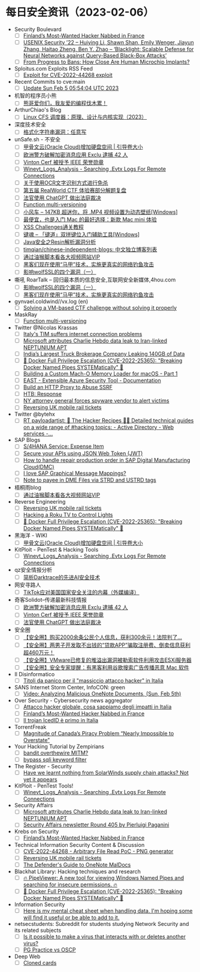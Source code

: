 # 每日安全资讯（2023-02-06）

- Security Boulevard
  - [ ] [Finland’s Most-Wanted Hacker Nabbed in France](https://securityboulevard.com/2023/02/finlands-most-wanted-hacker-nabbed-in-france/)
  - [ ] [USENIX Security ’22 – Huiying Li, Shawn Shan, Emily Wenger, Jiayun Zhang, Haitao Zheng, Ben Y. Zhao – ‘Blacklight: Scalable Defense for Neural Networks against Query-Based Black-Box Attacks’](https://securityboulevard.com/2023/02/usenix-security-22-huiying-li-shawn-shan-emily-wenger-jiayun-zhang-haitao-zheng-ben-y-zhao-blacklight-scalable-defense-for-neural-networks-against-query-based-black-box-attacks/)
  - [ ] [From Progress to Bans: How Close Are Human Microchip Implants?](https://securityboulevard.com/2023/02/from-progress-to-bans-how-close-are-human-microchip-implants/)
- Sploitus.com Exploits RSS Feed
  - [ ] [Exploit for CVE-2022-44268 exploit](https://sploitus.com/exploit?id=52A9CD68-BA81-5394-92EA-77910C932577&utm_source=rss&utm_medium=rss)
- Recent Commits to cve:main
  - [ ] [Update Sun Feb  5 05:54:04 UTC 2023](https://github.com/trickest/cve/commit/1d238654a97da3fe64caa7cc00c6777b3438b550)
- 机智的程序员小熊
  - [ ] [熊哥爱你们，我友爱的编程伐木累！](https://coding3min.com/2213.html)
- ArthurChiao's Blog
  - [ ] [Linux CFS 调度器：原理、设计与内核实现（2023）](https://arthurchiao.github.io/blog/linux-cfs-design-and-implementation-zh/)
- 深度技术安全
  - [ ] [格式化字符串漏洞：任意写](https://blog.csdn.net/winsunxu/article/details/128889258)
- unSafe.sh - 不安全
  - [ ] [甲骨文云(Oracle Cloud)增加硬盘空间 | 引导卷大小](https://buaq.net/go-148041.html)
  - [ ] [欧洲警方破解加密消息应用 Exclu 逮捕 42 人](https://buaq.net/go-148034.html)
  - [ ] [Vinton Cerf 被授予 IEEE 荣誉勋章](https://buaq.net/go-148035.html)
  - [ ] [Winevt_Logs_Analysis - Searching .Evtx Logs For Remote Connections](https://buaq.net/go-148021.html)
  - [ ] [关于使用OCR文字识别方式进行免杀](https://buaq.net/go-148025.html)
  - [ ] [第五届 RealWorld CTF 体验赛部分解题复盘](https://buaq.net/go-148026.html)
  - [ ] [法官使用 ChatGPT 做出法庭裁决](https://buaq.net/go-148014.html)
  - [ ] [Function multi-versioning](https://buaq.net/go-148042.html)
  - [ ] [小风车 – 147KB 超迷你，将 .MP4 视频设置为动态壁纸[Windows]](https://buaq.net/go-148004.html)
  - [ ] [最便宜，也是入门 Mac 的最好选择：新款 Mac mini 体验](https://buaq.net/go-148006.html)
  - [ ] [XSS Challenges通关教程](https://buaq.net/go-148027.html)
  - [ ] [键魂 – 「键道」双拼键位入门辅助工具[Windows]](https://buaq.net/go-148005.html)
  - [ ] [Java安全之Resin解析漏洞分析](https://buaq.net/go-148028.html)
  - [ ] [timqian/chinese-independent-blogs: 中文独立博客列表](https://buaq.net/go-148003.html)
  - [ ] [通过油猴脚本看各大视频网站VIP](https://buaq.net/go-148001.html)
  - [ ] [黑客们现在使用“马甲”技术，实施更真实的网络钓鱼攻击](https://buaq.net/go-147999.html)
  - [ ] [影响wolfSSL的四个漏洞（一）](https://buaq.net/go-147998.html)
- 嘶吼 RoarTalk – 回归最本质的信息安全,互联网安全新媒体,4hou.com
  - [ ] [影响wolfSSL的四个漏洞（一）](https://www.4hou.com/posts/kMpN)
  - [ ] [黑客们现在使用“马甲”技术，实施更真实的网络钓鱼攻击](https://www.4hou.com/posts/50ER)
- gynvael.coldwind//vx.log (en)
  - [ ] [Solving a VM-based CTF challenge without solving it properly](https://gynvael.coldwind.pl/?id=763)
- MaskRay
  - [ ] [Function multi-versioning](https://maskray.me/blog/2023-02-05-function-multi-versioning)
- Twitter @Nicolas Krassas
  - [ ] [Italy's TIM suffers internet connection problems](https://twitter.com/Dinosn/status/1622291861888016384)
  - [ ] [Microsoft attributes Charlie Hebdo data leak to Iran-linked NEPTUNIUM APT](https://twitter.com/Dinosn/status/1622242716317880320)
  - [ ] [India’s Largest Truck Brokerage Company Leaking 140GB of Data](https://twitter.com/Dinosn/status/1622191815834173440)
  - [ ] [🚨 Docker Full Privilege Escalation (CVE-2022-25365): "Breaking Docker Named Pipes SYSTEMatically" 🚨](https://twitter.com/Dinosn/status/1622191739191676929)
  - [ ] [Building a Custom Mach-O Memory Loader for macOS - Part 1](https://twitter.com/Dinosn/status/1622170832595259392)
  - [ ] [EAST - Extensible Azure Security Tool - Documentation](https://twitter.com/Dinosn/status/1622131290022584320)
  - [ ] [Build an HTTP Proxy to Abuse SSRF](https://twitter.com/Dinosn/status/1622121815408525313)
  - [ ] [HTB: Response](https://twitter.com/Dinosn/status/1622118697853657088)
  - [ ] [NY attorney general forces spyware vendor to alert victims](https://twitter.com/Dinosn/status/1622118664211161088)
  - [ ] [Reversing UK mobile rail tickets](https://twitter.com/Dinosn/status/1622116424259870723)
- Twitter @bytehx
  - [ ] [RT payloadartist: 🥷 The Hacker Recipes 🧑‍🍳 Detailed technical guides on a wide range of #hacking topics: - Active Directory - Web services -...](https://twitter.com/payloadartist/status/1622241134721503232)
- SAP Blogs
  - [ ] [S/4HANA Service: Expense Item](https://blogs.sap.com/2023/02/05/s-4hana-service-expense-item/)
  - [ ] [Secure your APIs using JSON Web Token (JWT)](https://blogs.sap.com/2023/02/05/secure-your-apis-using-json-web-token-jwt/)
  - [ ] [How to handle repair production order in SAP Digital Manufacturing Cloud(DMC)](https://blogs.sap.com/2023/02/05/how-to-handle-repair-production-order-in-sap-digital-manufacturing-clouddmc/)
  - [ ] [I love SAP Graphical Message Mappings?](https://blogs.sap.com/2023/02/05/i-love-sap-graphical-message-mappings/)
  - [ ] [Note to payee in DME Files via STRD and USTRD tags](https://blogs.sap.com/2023/02/05/note-to-payee-in-dme-files-via-strd-and-ustrd-tags/)
- 梧桐雨blog
  - [ ] [通过油猴脚本看各大视频网站VIP](http://wutongyu.info/tampermonkey-see-vipvideo/)
- Reverse Engineering
  - [ ] [Reversing UK mobile rail tickets](https://www.reddit.com/r/ReverseEngineering/comments/10tvnyo/reversing_uk_mobile_rail_tickets/)
  - [ ] [Hacking a Roku TV to Control Lights](https://www.reddit.com/r/ReverseEngineering/comments/10tywex/hacking_a_roku_tv_to_control_lights/)
  - [ ] [🚨 Docker Full Privilege Escalation (CVE-2022-25365): "Breaking Docker Named Pipes SYSTEMatically" 🚨](https://www.reddit.com/r/ReverseEngineering/comments/10u7uv8/docker_full_privilege_escalation_cve202225365/)
- 黑海洋 - WIKI
  - [ ] [甲骨文云(Oracle Cloud)增加硬盘空间 | 引导卷大小](https://blog.upx8.com/3209)
- KitPloit - PenTest & Hacking Tools
  - [ ] [Winevt_Logs_Analysis - Searching .Evtx Logs For Remote Connections](http://www.kitploit.com/2023/02/winevtlogsanalysis-searching-evtx-logs.html)
- qz安全情报分析
  - [ ] [简析Darktrace的先进AI安全技术](https://mp.weixin.qq.com/s?__biz=MzI1MDA1MjcxMw==&mid=2649907964&idx=1&sn=c28c44cf81c785e565d182fad58923e5&chksm=f18eebfac6f962ec96a12a798ce2e72de528e4fbad3b93fe5f2b1ef52eb7a80fe6a9d2a86771&scene=58&subscene=0#rd)
- 网安寻路人
  - [ ] [TikTok应对美国国家安全关注的内幕（外媒编译）](https://mp.weixin.qq.com/s?__biz=MzIxODM0NDU4MQ==&mid=2247498993&idx=1&sn=92343b1c8b51e98b1491a3fdd475ce63&chksm=97e9411ba09ec80d0ef5823d054405396003e25e0181ccb4f368095bdf59f358e9254e95be3a&scene=58&subscene=0#rd)
- 奇客Solidot–传递最新科技情报
  - [ ] [欧洲警方破解加密消息应用 Exclu 逮捕 42 人](https://www.solidot.org/story?sid=74047)
  - [ ] [Vinton Cerf 被授予 IEEE 荣誉勋章](https://www.solidot.org/story?sid=74046)
  - [ ] [法官使用 ChatGPT 做出法庭裁决](https://www.solidot.org/story?sid=74045)
- 安全圈
  - [ ] [【安全圈】购买2000余条公民个人信息，获利300余元！法院判了...](https://mp.weixin.qq.com/s?__biz=MzIzMzE4NDU1OQ==&mid=2652030295&idx=1&sn=bc3ef53057aa0c08a6be3cd51778fca9&chksm=f36fe917c41860013444e19960d367af0635c280fadada1a3522fe935593ba89ea572c278202&scene=58&subscene=0#rd)
  - [ ] [【安全圈】两男子开发取不出钱的“贷款APP”骗取注册费、倒卖信息获利超460万元！](https://mp.weixin.qq.com/s?__biz=MzIzMzE4NDU1OQ==&mid=2652030295&idx=2&sn=97ce2205764bfe47aba79cdac66bd836&chksm=f36fe917c4186001953714327399df4bd1d873a50cd27e884313b7b0900fef81c327a839f73c&scene=58&subscene=0#rd)
  - [ ] [【安全圈】VMware已修复的堆溢出漏洞被勒索软件利用攻击ESXi服务器](https://mp.weixin.qq.com/s?__biz=MzIzMzE4NDU1OQ==&mid=2652030295&idx=3&sn=166a3b7691e894cc8223bd17daea1cab&chksm=f36fe917c418600181c972cc9b84176d7a74e72b96ea31ab86b8f0b9d7e39a4b35b608cb79f9&scene=58&subscene=0#rd)
  - [ ] [【安全圈】安全专家提醒：有黑客利用谷歌搜索广告传播恶意 Mac 软件](https://mp.weixin.qq.com/s?__biz=MzIzMzE4NDU1OQ==&mid=2652030295&idx=4&sn=ae722704d0948a84b2619e48b69a3116&chksm=f36fe917c4186001589c01b5ecd084cdf36cc5bdfe2716dd27abd753ce93a9783292d53f3b5c&scene=58&subscene=0#rd)
- Il Disinformatico
  - [ ] [Titoli da panico per il "massiccio attacco hacker" in Italia](http://attivissimo.blogspot.com/2023/02/titoli-da-panico-per-il-massiccio.html)
- SANS Internet Storm Center, InfoCON: green
  - [ ] [Video: Analyzing Malicious OneNote Documents, (Sun, Feb 5th)](https://isc.sans.edu/diary/rss/29512)
- Over Security - Cybersecurity news aggregator
  - [ ] [Attacco hacker globale, cosa sappiamo degli impatti in Italia](https://www.cybersecurity360.it/nuove-minacce/attacco-hacker-globale-cosa-sappiamo-degli-impatti-in-italia/)
  - [ ] [Finland’s Most-Wanted Hacker Nabbed in France](https://krebsonsecurity.com/2023/02/finlands-most-wanted-hacker-nabbed-in-france/)
  - [ ] [Il trojan IcedID è primo in Italia](https://hackerjournal.it/11280/il-trojan-icedid-e-primo-in-italia/)
- TorrentFreak
  - [ ] [Magnitude of Canada’s Piracy Problem “Nearly Impossible to Overstate”](https://torrentfreak.com/magnitude-of-canadas-piracy-problem-nearly-impossible-to-overstate-230205/)
- Your Hacking Tutorial by Zempirians
  - [ ] [bandit overthewire MITM?](https://www.reddit.com/r/HowToHack/comments/10uoua8/bandit_overthewire_mitm/)
  - [ ] [bypass sqli keyword filter](https://www.reddit.com/r/HowToHack/comments/10u3f4h/bypass_sqli_keyword_filter/)
- The Register - Security
  - [ ] [Have we learnt nothing from SolarWinds supply chain attacks? Not yet it appears](https://go.theregister.com/feed/www.theregister.com/2023/02/05/supply_chain_security_efforts/)
- KitPloit - PenTest Tools!
  - [ ] [Winevt_Logs_Analysis - Searching .Evtx Logs For Remote Connections](http://www.kitploit.com/2023/02/winevtlogsanalysis-searching-evtx-logs.html)
- Security Affairs
  - [ ] [Microsoft attributes Charlie Hebdo data leak to Iran-linked NEPTUNIUM APT](https://securityaffairs.com/141855/apt/charlie-hebdo-data-leak-iran.html)
  - [ ] [Security Affairs newsletter Round 405 by Pierluigi Paganini](https://securityaffairs.com/141850/breaking-news/security-affairs-newsletter-round-405-by-pierluigi-paganini.html)
- Krebs on Security
  - [ ] [Finland’s Most-Wanted Hacker Nabbed in France](https://krebsonsecurity.com/2023/02/finlands-most-wanted-hacker-nabbed-in-france/)
- Technical Information Security Content & Discussion
  - [ ] [CVE-2022-44268 - Arbitrary File Read PoC - PNG generator](https://www.reddit.com/r/netsec/comments/10ukw3h/cve202244268_arbitrary_file_read_poc_png_generator/)
  - [ ] [Reversing UK mobile rail tickets](https://www.reddit.com/r/netsec/comments/10u41qf/reversing_uk_mobile_rail_tickets/)
  - [ ] [The Defender's Guide to OneNote MalDocs](https://www.reddit.com/r/netsec/comments/10u9s27/the_defenders_guide_to_onenote_maldocs/)
- Blackhat Library: Hacking techniques and research
  - [ ] [🔥 PipeViewer: A new tool for viewing Windows Named Pipes and searching for insecure permissions. 🔥](https://www.reddit.com/r/blackhat/comments/10u7nzg/pipeviewer_a_new_tool_for_viewing_windows_named/)
  - [ ] [🚨 Docker Full Privilege Escalation (CVE-2022-25365): "Breaking Docker Named Pipes SYSTEMatically" 🚨](https://www.reddit.com/r/blackhat/comments/10u7vx0/docker_full_privilege_escalation_cve202225365/)
- Information Security
  - [ ] [Here is my mental cheat sheet when handling data. I'm hoping some will find it useful or be able to add to it.](https://www.reddit.com/r/Information_Security/comments/10uggef/here_is_my_mental_cheat_sheet_when_handling_data/)
- netsecstudents: Subreddit for students studying Network Security and its related subjects
  - [ ] [Is it possible to make a virus that interacts with or deletes another virus?](https://www.reddit.com/r/netsecstudents/comments/10uez3p/is_it_possible_to_make_a_virus_that_interacts/)
  - [ ] [PG Practice vs OSCP](https://www.reddit.com/r/netsecstudents/comments/10uo46p/pg_practice_vs_oscp/)
- Deep Web
  - [ ] [Cloned cards](https://www.reddit.com/r/deepweb/comments/10ufof8/cloned_cards/)
